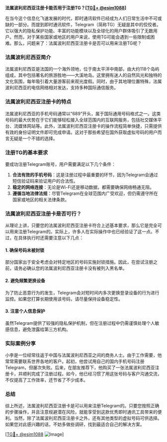 **法属波利尼西亚注册卡能否用于注册TG？[[TG💪+ @esim1088](https://t.me/s/esim1088)]**

在当今这个信息化飞速发展的时代，即时通讯软件已经成为人们日常生活中不可或缺的一部分。而提到即时通讯软件，Telegram（简称TG）无疑是其中的佼佼者。它以强大的隐私保护功能、丰富的功能模块以及全球化的用户群体吸引了无数用户。然而，对于某些国家或地区的用户来说，使用TG可能会遇到一些限制或困难。那么，问题来了：法属波利尼西亚注册卡是否可以用来注册TG呢？

### 法属波利尼西亚简介

法属波利尼西亚是法国的一个海外领地，位于南太平洋中南部，由大约118个岛屿组成，其中包括著名的旅游胜地——大溪地岛。这里拥有迷人的自然风光和独特的文化氛围，每年吸引着大量游客前来观光度假。同时，由于其地理位置特殊，法属波利尼西亚的电信网络相对发达，支持多种国际通信服务。

### 法属波利尼西亚注册卡的特点

法属波利尼西亚的手机号码通常以“689”开头，属于国际通用号码格式之一。这类号码的最大优势在于它们能够轻松接入全球范围内的互联网服务，包括社交媒体平台、流媒体网站等。此外，法属波利尼西亚注册卡的操作流程简单快捷，只需提供有效的身份证明文件即可完成申请。这对于那些希望在国外获取虚拟号码的用户而言无疑是一个不错的选择。

### 注册TG的基本要求

要成功注册Telegram账号，用户需要满足以下几个条件：
1. **合法有效的手机号码**：这是注册过程中最重要的环节，因为Telegram会通过短信验证码来验证用户的合法性。
2. **稳定的网络连接**：无论是Wi-Fi还是移动数据，都需要确保网络畅通无阻。
3. **遵循当地法律法规**：尽管Telegram在全球范围内广受欢迎，但仍需遵守所在国家或地区的相关法律条款。

### 法属波利尼西亚注册卡是否可行？

从理论上讲，只要您的法属波利尼西亚注册卡符合上述基本要求，那么它是完全可以用来注册Telegram的。实际上，许多人在实际操作中也已经验证了这一点。不过，在具体执行时还需要注意以下几点：

#### 1. 确保号码未被封锁
部分国家出于安全考虑会对特定地区的号码实施封锁措施。因此，在尝试注册之前，请务必确认您的法属波利尼西亚注册卡没有被列入黑名单。

#### 2. 避免频繁更换设备
为了防止恶意行为的发生，Telegram会对短时间内多次更换登录设备的行为进行监控。如果您打算长期使用该号码，请尽量保持设备稳定性。

#### 3. 注意个人信息保护
虽然Telegram提供了较强的隐私保护机制，但在注册过程中仍需谨慎处理个人敏感信息，避免泄露给第三方机构。

### 实际案例分享

小李是一位经常往返于中国与法属波利尼西亚之间的商务人士。由于工作需要，他常常需要联系世界各地的客户。起初，他尝试用自己的国内手机号码注册Telegram，但屡次失败。后来，在朋友推荐下，他购买了一张法属波利尼西亚注册卡，并顺利完成了注册过程。如今，他已经习惯了用这张号码与客户沟通交流，不仅提高了工作效率，还节省了不少成本。

### 总结

综上所述，法属波利尼西亚注册卡是可以用来注册Telegram的。只要您按照正确的步骤操作，并且注意规避潜在风险，就能享受到这款优秀即时通讯工具带来的便利。当然，除了法属波利尼西亚注册卡之外，还有其他类型的虚拟号码可供选择。如果您对此感兴趣的话，不妨多做些调研，找到最适合自己的解决方案。

[[TG💪+ @esim1088](https://t.me/s/esim1088) ![Image](https://i.postimg.cc/4NQfJmqS/Snipaste-2025-05-13-00-14-12.png)]